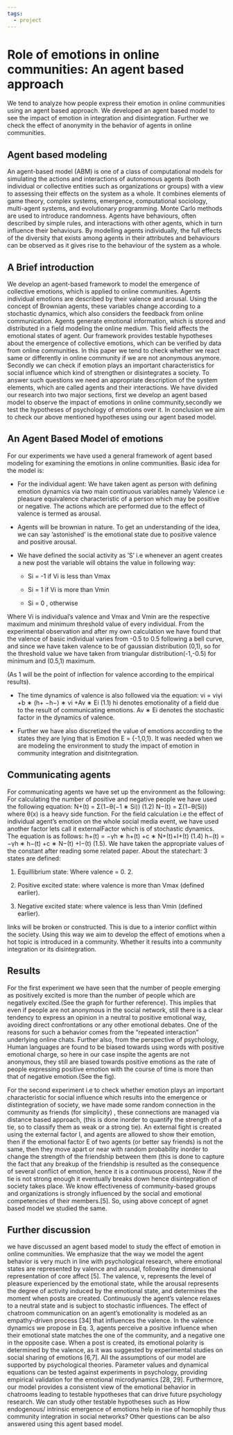 ```yaml
---
tags:
  - project
---
```

# Role of emotions in online communities: An agent based approach

We tend to analyze how people express their emotion in online communities using an agent based approach. We developed an agent based model to see the impact of emotion in integration and disintegration. Further we check the effect of anonymity in the behavior of agents in online communities.

## Agent based modeling

<!--// Write the concept of agent based modelling in brief here.-->

An agent-based model (ABM) is one of a class of computational models for simulating the actions and interactions of autonomous agents (both individual or collective entities such as organizations or groups) with a view to assessing their effects on the system as a whole. It combines elements of game theory, complex systems, emergence, computational sociology, multi-agent systems, and evolutionary programming. Monte Carlo methods are used to introduce randomness. Agents have behaviours,
often described by simple rules, and interactions with other agents, which in turn influence their behaviours. By modelling agents individually, the full effects of the diversity that exists among agents in their attributes and behaviours can be observed as it gives rise to the behaviour of the system as a whole.

## A Brief introduction

We develop an agent-based framework to model the emergence of collective emotions, which is applied to
online communities. Agents individual emotions are described by their valence and arousal. Using the concept of Brownian agents, these variables change according to a stochastic dynamics, which also considers the feedback from online communication. Agents generate emotional information, which is stored and distributed in a field modeling the online medium. This field affects the emotional states of agent. Our framework provides testable hypotheses about the emergence of collective emotions,
which can be verified by data from online communities. In this paper we tend to check whether we react same or differently in online community if we are not anonymous anymore. Secondly we can check if emotion plays an important characteristics for social influence which kind of strengthen or disintegrates a society. To answer such questions we need an appropriate description of the system elements, which are called agents and their interactions. We have divided our research into two major
sections, first we develop an agent based model to observe the impact of emotions in online community,secondly we test the hypotheses of psychology of emotions over it. In conclusion we aim to check our above mentioned hypotheses using our agent based model.

## An Agent Based Model of emotions

For our experiments we have used a general framework of agent based modeling for examining the emotions in online communities. Basic idea for the model is:

* For the individual agent: We have taken agent as person with defining emotion dynamics via two main continuous variables namely Valence i.e pleasure equivalence characteristic of a person which may be positive or negative. The actions which are performed due to the effect of valence is termed as arousal.

* Agents will be brownian in nature. To get an understanding of the idea, we can say ’astonished’ is the emotional state due to positive valence and positive arousal.

* We have defined the social activity as ’S’ i.e whenever an agent creates a new post the variable will obtains the value in following way:
  * Si = -1 if Vi is less than Vmax

  * Si = 1 if Vi is more than Vmin

  * Si = 0 , otherwise

Where Vi is individual’s valence and Vmax and Vmin are the respective maximum and minimum threshold value of every individual. From the experimental observation and after my own calculation we have found that the valence of basic individual varies from -0.5 to 0.5 following a bell curve, and since we have taken valence to be of gaussian distribution (0,1), so for the threshold value we have taken from triangular distribution(-1,-0.5) for minimum and (0.5,1) maximum.

(As 1 will be the point of inflection for valence according to the empirical results).

* The time dynamics of valence is also followed via the equation: vi = viγi +b ∗ (h+ −h−) ∗ vi +Av ∗ Ei (1.1) hi denotes emotionality of a field due to the result of communicating emotions. Av ∗ Ei denotes the stochastic factor in the dynamics of valence.

* Further we have also discretized the value of emotions according to the states they are lying that is Emotion E = {-1,0,1}. It was needed when we are modeling the environment to study the impact of emotion in community integration and disitntegration.

<!--Insert model and image-->

## Communicating agents

<!--Write proper mathematical equations-->

For communicating agents we have set up the environment as the following: For calculating the number of positive and negative people we have used the following equation:
N+(t) = Σ(1−θ(−1 ∗ Si)) (1.2) N−(t) = Σ(1−θ(Si)) where θ(x) is a heavy side function. For the field
calculation i.e the effect of individual agent’s emotion on the whole social media event, we have used another factor lets call it externalFactor which is of stochastic dynamics. The equation is as follows: h+(t) = −γh ∗ h+(t) +c ∗ N+(t)+I+(t) (1.4) h−(t) = −γh ∗ h−(t) +c ∗ N−(t) +I−(t) (1.5). We
have taken the appropriate values of the constant after reading some related paper. About the statechart: 3 states are defined:

1. Equillibrium state: Where valence = 0. 2.

2. Positive excited state: where valence is more than Vmax (defined earlier).

3. Negative excited state: where valence is less than Vmin (defined earlier).

links will be broken or constructed. This is due to a interior conflict within the society. Using this way we aim to develop the effect of emotions when a hot topic is introduced in a community. Whether it results into a community integration or its disintegration.

## Results

For the first experiment we have seen that the number of people emerging as positively excited is more than the number of people which are negatively excited.(See the graph for further reference). This implies that even if people are not anonymous in the social network, still there is a clear tendency to express an opinion in a neutral to positive emotional way, avoiding direct confrontations or any other emotional debates. One of the reasons for such a behavior comes from the “repeated interaction” underlying online chats. Further also, from the perspective of psychology, Human languages are found to be biased towards using words with positive emotional charge, so here in our case inspite the agents are not anonymous, they still are biased towards positive emotions as the rate
of people expressing positive emotion with the course of time is more than that of negative emotion.(See the fig).

For the second experiment i.e to check whether emotion plays an important characteristic for social influence which results into the emergence or distintegration of society, we have made some random connection in the community as friends (for simplicity) , these connections are managed via distance based approach, (this is done inorder to quantify the strength of a tie, so to classify them as weak or a strong tie). An external fight is created using the external factor I, and agents are allowed to show their emotion, then if the emotional factor E of two agents (or better say friends) is not the same, then they move apart or near with random probability inorder to change the strength of the friendship between them (this is done to capture the fact that any breakup of the friendship is resulted as the consequence of several conflict of emotion, hence it is a continuous process), Now if the tie is not strong enough it eventually breaks down hence disintegration of society takes place.
We know effectiveness of community-based groups and organizations is strongly influenced by the social and emotional competencies of their members.[5]. So, using above concept of agnet based model we studied the same.

<!--Images-->

## Further discussion

we have discussed an agent based model to study the effect of emotion in online communities. We emphasize that the way we model the agent behavior is very much in line with psychological research, where emotional states are represented by valence and arousal, following the dimensional representation of core affect [5]. The valence, v, represents the level of pleasure experienced by the
emotional state, while the arousal represents the degree of activity induced by the emotional state, and determines the moment when posts are created. Continuously the agent’s valence relaxes to a neutral state and is subject to stochastic influences. The effect of chatroom communication on an agent’s emotionality is modeled as an empathy-driven process [34] that influences the valence. In the valence dynamics we propose in Eq. 3, agents perceive a positive influence when their emotional state matches the one of the community, and a negative one in the opposite case. When a post is created, its
emotional polarity is determined by the valence, as it was suggested by experimental studies on social sharing of emotions [6,7]. All the assumptions of our model are supported by psychological theories. Parameter values and dynamical equations can be tested against experiments in psychology, providing empirical validation for the emotional microdynamics [28, 29]. Furthermore, our model provides a consistent view of the emotional behavior in chatrooms leading to testable hypotheses that
can drive future psychology research. We can study other testable hypotheses such as How endogenous/ intrinsic emergence of emotions help in rise of homophily thus community integration in social networks? Other questions can be also answered using this agent based model.